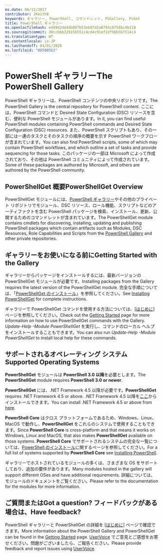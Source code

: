 ```yaml
---
ms.date: 06/12/2017
contributor: JKeithB
keywords: ギャラリー, PowerShell, コマンドレット, PSGallery, PsGet
title: PowerShell ギャラリー
ms.openlocfilehash: e489d2dd4db087b53eb07d2a8793c8f586c9b210
ms.sourcegitcommit: 30ccbbb32915b551c4cd4c91ef1df96b5b7514c4
ms.translationtype: HT
ms.contentlocale: ja-JP
ms.lasthandoff: 04/01/2020
ms.locfileid: "80500563"
---
```

# <a name="the-powershell-gallery"></a><span data-ttu-id="c531b-103">PowerShell ギャラリー</span><span class="sxs-lookup"><span data-stu-id="c531b-103">The PowerShell Gallery</span></span>

<span data-ttu-id="c531b-104">PowerShell ギャラリーは、PowerShell コンテンツの中央リポジトリです。</span><span class="sxs-lookup"><span data-stu-id="c531b-104">The PowerShell Gallery is the central repository for PowerShell content.</span></span> <span data-ttu-id="c531b-105">ここには、PowerShell コマンドと Desired State Configuration (DSC) リソースを含む、便利な PowerShell モジュールがあります。</span><span class="sxs-lookup"><span data-stu-id="c531b-105">In it, you can find useful PowerShell modules containing PowerShell commands and Desired State Configuration (DSC) resources.</span></span>
<span data-ttu-id="c531b-106">また、PowerShell スクリプトもあり、その一部には一連のタスクとそのタスクの順序の概要を示す PowerShell ワークフローが含まれています。</span><span class="sxs-lookup"><span data-stu-id="c531b-106">You can also find PowerShell scripts, some of which may contain PowerShell workflows, and which outline a set of tasks and provide sequencing for those tasks.</span></span> <span data-ttu-id="c531b-107">このパッケージの一部は Microsoft によって作成されており、その他は PowerShell コミュニティによって作成されています。</span><span class="sxs-lookup"><span data-stu-id="c531b-107">Some of these packages are authored by Microsoft, and others are authored by the PowerShell community.</span></span>

## <a name="powershellget-overview"></a><span data-ttu-id="c531b-108">PowerShellGet 概要</span><span class="sxs-lookup"><span data-stu-id="c531b-108">PowerShellGet Overview</span></span>

<span data-ttu-id="c531b-109">PowerShellGet モジュールには、[PowerShell ギャラリー](https://www.PowerShellGallery.com)やその他のプライベート リポジトリでモジュール、DSC リソース、ロール機能、スクリプトなどのアーティファクトを含む PowerShell パッケージを検索、インストール、更新、公開するためのコマンドレットが含まれています。</span><span class="sxs-lookup"><span data-stu-id="c531b-109">The PowerShellGet module contains cmdlets for discovering, installing, updating and publishing PowerShell packages which contain artifacts such as Modules, DSC Resources, Role Capabilities and Scripts from the [PowerShell Gallery](https://www.PowerShellGallery.com) and other private repositories.</span></span>

## <a name="getting-started-with-the-gallery"></a><span data-ttu-id="c531b-110">ギャラリーをお使いになる前に</span><span class="sxs-lookup"><span data-stu-id="c531b-110">Getting Started with the Gallery</span></span>

<span data-ttu-id="c531b-111">ギャラリーからパッケージをインストールするには、最新バージョンの PowerShellGet モジュールが必要です。</span><span class="sxs-lookup"><span data-stu-id="c531b-111">Installing packages from the Gallery requires the latest version of the PowerShellGet module.</span></span> <span data-ttu-id="c531b-112">完全な手順については、「[PowerShellGet のインストール](installing-psget.md)」を参照してください。</span><span class="sxs-lookup"><span data-stu-id="c531b-112">See [Installing PowerShellGet](installing-psget.md) for complete instructions.</span></span>

<span data-ttu-id="c531b-113">ギャラリーで PowerShellGet コマンドを使用する方法については、[[はじめに]](getting-started.md) ページを参照してください。</span><span class="sxs-lookup"><span data-stu-id="c531b-113">Check out the [Getting Started](getting-started.md) page for more information on how to use PowerShellGet commands with the Gallery.</span></span> <span data-ttu-id="c531b-114">*Update-Help -Module PowerShellGet* を実行し、コマンドのローカル ヘルプをインストールすることもできます。</span><span class="sxs-lookup"><span data-stu-id="c531b-114">You can also run *Update-Help -Module PowerShellGet* to install local help for these commands.</span></span>

## <a name="supported-operating-systems"></a><span data-ttu-id="c531b-115">サポートされるオペレーティング システム</span><span class="sxs-lookup"><span data-stu-id="c531b-115">Supported Operating Systems</span></span>

<span data-ttu-id="c531b-116">**PowerShellGet** モジュールは **PowerShell 3.0 以降**を必要とします。</span><span class="sxs-lookup"><span data-stu-id="c531b-116">The **PowerShellGet** module requires **PowerShell 3.0 or newer**.</span></span>

<span data-ttu-id="c531b-117">**PowerShellGet** には、.NET Framework 4.5 以降が必要です。</span><span class="sxs-lookup"><span data-stu-id="c531b-117">**PowerShellGet** requires .NET Framework 4.5 or above.</span></span> <span data-ttu-id="c531b-118">.NET Framework 4.5 以降を[ここ](https://msdn.microsoft.com/library/5a4x27ek.aspx)からインストールできます。</span><span class="sxs-lookup"><span data-stu-id="c531b-118">You can install .NET Framework 4.5 or above from [here](https://msdn.microsoft.com/library/5a4x27ek.aspx).</span></span>

<span data-ttu-id="c531b-119">**PowerShell Core** はクロス プラットフォームであるため、Windows、Linux、MacOS で動作し、**PowerShellGet** をこれらのシステムで使用することもできます。</span><span class="sxs-lookup"><span data-stu-id="c531b-119">Since **PowerShell Core** is cross-platform and that means it works on Windows, Linux and MacOS, that also makes **PowerShellGet** available on those systems.</span></span> <span data-ttu-id="c531b-120">**PowerShell Core** でサポートされるシステムの完全な一覧については、[PowerShell のインストール](/powershell/scripting/install/installing-powershell)に関するページを参照してください。</span><span class="sxs-lookup"><span data-stu-id="c531b-120">For a full list of systems supported by **PowerShell Core** see [Installing PowerShell](/powershell/scripting/install/installing-powershell).</span></span>

<span data-ttu-id="c531b-121">ギャラリーでホストされているモジュールの多くは、さまざまな OS をサポートしており、追加の要件があります。</span><span class="sxs-lookup"><span data-stu-id="c531b-121">Many modules hosted in the gallery will support different OSes and have additional requirements.</span></span>
<span data-ttu-id="c531b-122">詳細については、モジュールのドキュメントをご覧ください。</span><span class="sxs-lookup"><span data-stu-id="c531b-122">Please refer to the documentation for the modules for more information.</span></span>

## <a name="got-a-question-have-feedback"></a><span data-ttu-id="c531b-123">ご質問または</span><span class="sxs-lookup"><span data-stu-id="c531b-123">Got a question?</span></span> <span data-ttu-id="c531b-124">フィードバックがある場合は、</span><span class="sxs-lookup"><span data-stu-id="c531b-124">Have feedback?</span></span>

<span data-ttu-id="c531b-125">PowerShell ギャラリーと PowerShellGet の詳細を [[はじめに]](getting-started.md) ページで確認できます。</span><span class="sxs-lookup"><span data-stu-id="c531b-125">More information about the PowerShell Gallery and PowerShellGet can be found in the [Getting Started](getting-started.md) page.</span></span> <span data-ttu-id="c531b-126">[UserVoice](http://windowsserver.uservoice.com/forums/301869-powershell) でご意見とご感想をお寄せください。問題がございましたら、ご報告ください。</span><span class="sxs-lookup"><span data-stu-id="c531b-126">Please provide feedback and report issues using [UserVoice](http://windowsserver.uservoice.com/forums/301869-powershell).</span></span>
